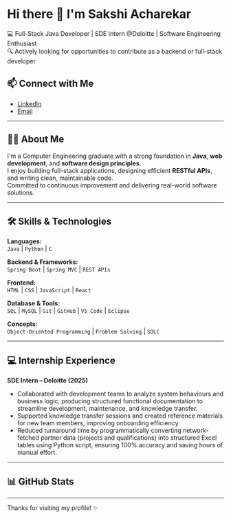 # Hi there 👋 I'm Sakshi Acharekar

💻 Full-Stack Java Developer | SDE Intern @Deloitte | Software Engineering Enthusiast  
🔍 Actively looking for opportunities to contribute as a backend or full-stack developer
  

## 📫 Connect with Me
- [LinkedIn](https://linkedin.com/in/sakshi-acharekar-56707b265)  
- [Email](mailto:sakshiacharekar202@gmail.com)


---

## 👩‍💻 About Me

I'm a Computer Engineering graduate with a strong foundation in **Java**, **web development**, and **software design principles**.  
I enjoy building full-stack applications, designing efficient **RESTful APIs**, and writing clean, maintainable code.  
Committed to continuous improvement and delivering real-world software solutions.

---

## 🛠️ Skills & Technologies

**Languages:**  
`Java` | `Python` | `C`

**Backend & Frameworks:**  
`Spring Boot` | `Spring MVC` | `REST APIs`

**Frontend:**  
`HTML` | `CSS` | `JavaScript` | `React`

**Database & Tools:**  
`SQL` | `MySQL` | `Git` | `GitHub` | `VS Code` | `Eclipse`

**Concepts:**  
`Object-Oriented Programming` | `Problem Solving` | `SDLC`

---

## 💻 Internship Experience

**SDE Intern – Deloitte (2025)**  
- Collaborated with development teams to analyze system behaviours and business logic, producing structured functional 
documentation to streamline development, maintenance, and knowledge transfer.
- Supported knowledge transfer sessions and created reference materials for new team members, improving onboarding 
efficiency. 
- Reduced turnaround time by programmatically converting network-fetched partner data (projects and qualifications) 
into structured Excel tables using Python script, ensuring 100% accuracy and saving hours of manual effort.

---

## 📊 GitHub Stats

<!-- ![Sakshi's GitHub Stats](https://github-readme-stats.vercel.app/api?username=Sakshui&show_icons=true&theme=gruvbox) -->
<!-- ![Top Languages](https://github-readme-stats.vercel.app/api/top-langs/?username=Sakshui&layout=compact&theme=gruvbox) -->

---

Thanks for visiting my profile! ✨
